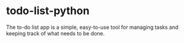 # todo-list-python
The to-do list app is a simple, easy-to-use tool for managing tasks and keeping track of what needs to be done.

